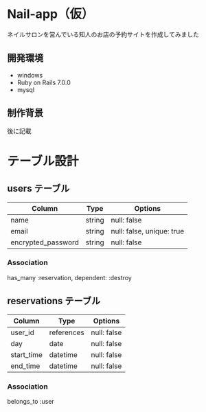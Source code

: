 # Nail-app（仮）

ネイルサロンを営んでいる知人のお店の予約サイトを作成してみました

## 開発環境

* windows
* Ruby on Rails   7.0.0
* mysql 

## 制作背景

後に記載

# テーブル設計

## users テーブル

| Column             | Type   | Options     |
| ------------------ | ------ | ----------- |
| name               | string | null: false |
| email              | string | null: false, unique: true |
| encrypted_password | string | null: false |

### Association

has_many :reservation, dependent: :destroy

## reservations テーブル

| Column        | Type       | Options     |
| ------------- | ---------- | ----------- |
| user_id       | references | null: false |
| day           | date       | null: false |
| start_time    | datetime   | null: false |
| end_time      | datetime   | null: false |

### Association

belongs_to :user
